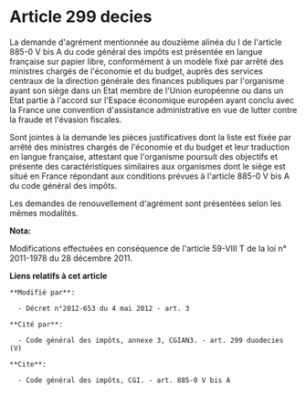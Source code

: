 # Article 299 decies

La demande d'agrément mentionnée au douzième alinéa du I de l'article 885-0 V bis A du code général des impôts est présentée
en langue française sur papier libre, conformément à un modèle fixé par arrêté des ministres chargés de l'économie et du
budget, auprès des services centraux de la direction générale des finances publiques par l'organisme ayant son siège dans un
Etat membre de l'Union européenne ou dans un Etat partie à l'accord  sur l'Espace économique européen ayant conclu avec la
France une  convention d'assistance administrative en vue de lutter contre la fraude  et l'évasion fiscales. 

Sont jointes à la demande les pièces justificatives dont la liste est fixée par arrêté des ministres chargés de l'économie et
du budget et leur traduction en langue française, attestant que l'organisme poursuit des objectifs et présente des
caractéristiques similaires aux organismes dont le siège est situé en France répondant aux conditions prévues à l'article
885-0 V bis A du code général des impôts. 

Les demandes de renouvellement d'agrément sont présentées selon les mêmes modalités.

**Nota:**

Modifications effectuées en conséquence de l'article 59-VIII T de la loi n° 2011-1978 du 28 décembre 2011.

**Liens relatifs à cet article**

	**Modifié par**:

	  - Décret n°2012-653 du 4 mai 2012 - art. 3

	**Cité par**:

	  - Code général des impôts, annexe 3, CGIAN3. - art. 299 duodecies (V)

	**Cite**:

	  - Code général des impôts, CGI. - art. 885-0 V bis A

